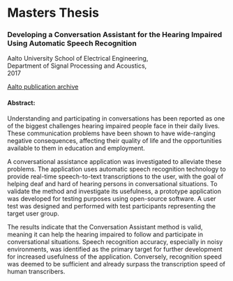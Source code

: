 # Masters Thesis

### Developing a Conversation Assistant for the Hearing Impaired Using Automatic Speech Recognition     
Aalto University School of Electrical Engineering,      
Department of Signal Processing and Acoustics,   
2017   

[Aalto publication archive](https://aaltodoc.aalto.fi/handle/123456789/29190?locale-attribute=en)
   
#### Abstract:    

Understanding and participating in conversations has been reported as one of the biggest challenges hearing impaired people face in their daily lives. These communication problems have been shown to have wide-ranging negative consequences, affecting their quality of life and the opportunities available to them in education and employment. 

A conversational assistance application was investigated to alleviate these problems. The application uses automatic speech recognition technology to provide real-time speech-to-text transcriptions to the user, with the goal of helping deaf and hard of hearing persons in conversational situations. To validate the method and investigate its usefulness, a prototype application was developed for testing purposes using open-source software. A user test was designed and performed with test participants representing the target user group.   

The results indicate that the Conversation Assistant method is valid, meaning it can help the hearing impaired to follow and participate in conversational situations. Speech recognition accuracy, especially in noisy environments, was identified as the primary target for further development for increased usefulness of the application. Conversely, recognition speed was deemed to be sufficient and already surpass the transcription speed of human transcribers.

